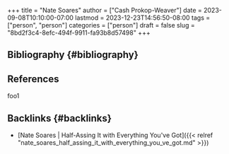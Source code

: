 +++
title = "Nate Soares"
author = ["Cash Prokop-Weaver"]
date = 2023-09-08T10:10:00-07:00
lastmod = 2023-12-23T14:56:50-08:00
tags = ["person", "person"]
categories = ["person"]
draft = false
slug = "8bd2f3c4-8efc-494f-9911-fa93b8d57498"
+++

## Bibliography {#bibliography}

## References

<style>.csl-entry{text-indent: -1.5em; margin-left: 1.5em;}</style><div class="csl-bib-body">
</div>

foo1


## Backlinks {#backlinks}

-   [Nate Soares | Half-Assing It with Everything You've Got]({{< relref "nate_soares_half_assing_it_with_everything_you_ve_got.md" >}})
